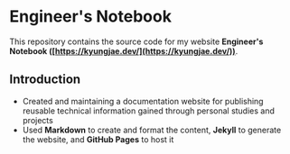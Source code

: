 # Engineer's Notebook

This repository contains the source code for my website **Engineer's Notebook ([https://kyungjae.dev/](https://kyungjae.dev/))**.



## Introduction

* Created and maintaining a documentation website for publishing reusable technical information gained through personal studies and projects
* Used **Markdown** to create and format the content, **Jekyll** to generate the website, and **GitHub Pages** to host it
